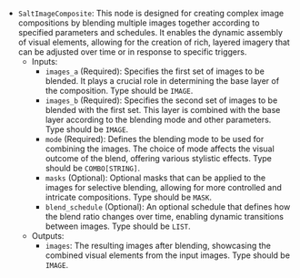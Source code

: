 - `SaltImageComposite`: This node is designed for creating complex image compositions by blending multiple images together according to specified parameters and schedules. It enables the dynamic assembly of visual elements, allowing for the creation of rich, layered imagery that can be adjusted over time or in response to specific triggers.
    - Inputs:
        - `images_a` (Required): Specifies the first set of images to be blended. It plays a crucial role in determining the base layer of the composition. Type should be `IMAGE`.
        - `images_b` (Required): Specifies the second set of images to be blended with the first set. This layer is combined with the base layer according to the blending mode and other parameters. Type should be `IMAGE`.
        - `mode` (Required): Defines the blending mode to be used for combining the images. The choice of mode affects the visual outcome of the blend, offering various stylistic effects. Type should be `COMBO[STRING]`.
        - `masks` (Optional): Optional masks that can be applied to the images for selective blending, allowing for more controlled and intricate compositions. Type should be `MASK`.
        - `blend_schedule` (Optional): An optional schedule that defines how the blend ratio changes over time, enabling dynamic transitions between images. Type should be `LIST`.
    - Outputs:
        - `images`: The resulting images after blending, showcasing the combined visual elements from the input images. Type should be `IMAGE`.
